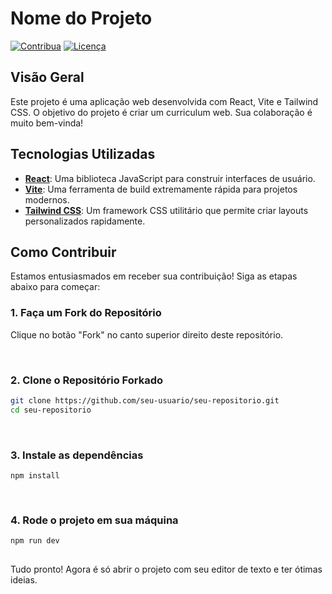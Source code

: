 # Nome do Projeto

[![Contribua](https://img.shields.io/badge/Contribute-Open-brightgreen.svg)](CONTRIBUTING.md)
[![Licença](https://img.shields.io/badge/License-MIT-blue.svg)](LICENSE)

## Visão Geral

Este projeto é uma aplicação web desenvolvida com React, Vite e Tailwind CSS. O objetivo do projeto é criar um curriculum web. Sua colaboração é muito bem-vinda!

## Tecnologias Utilizadas

- **[React](https://reactjs.org/)**: Uma biblioteca JavaScript para construir interfaces de usuário.
- **[Vite](https://vitejs.dev/)**: Uma ferramenta de build extremamente rápida para projetos modernos.
- **[Tailwind CSS](https://tailwindcss.com/)**: Um framework CSS utilitário que permite criar layouts personalizados rapidamente.

## Como Contribuir

Estamos entusiasmados em receber sua contribuição! Siga as etapas abaixo para começar:

### 1. Faça um Fork do Repositório

Clique no botão "Fork" no canto superior direito deste repositório.

</br>

### 2. Clone o Repositório Forkado

```bash
git clone https://github.com/seu-usuario/seu-repositorio.git
cd seu-repositorio
```

</br>

### 3. Instale as dependências
````
npm install 
`````
</br>

### 4. Rode o projeto em sua máquina 
````
npm run dev
`````

##

Tudo pronto! Agora é só abrir o projeto com seu editor de texto e ter ótimas ideias.

